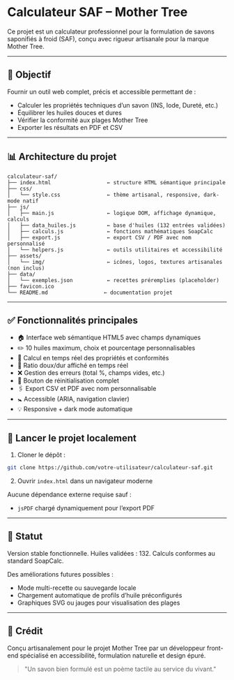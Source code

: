 ﻿# Calculateur SAF – Mother Tree

Ce projet est un calculateur professionnel pour la formulation de savons saponifiés à froid (SAF), conçu avec rigueur artisanale pour la marque Mother Tree.

---

## 🌿 Objectif

Fournir un outil web complet, précis et accessible permettant de :

* Calculer les propriétés techniques d’un savon (INS, Iode, Dureté, etc.)
* Équilibrer les huiles douces et dures
* Vérifier la conformité aux plages Mother Tree
* Exporter les résultats en PDF et CSV

---

## 📊 Architecture du projet

```
calculateur-saf/
├── index.html                  ← structure HTML sémantique principale
├── css/
│   └── style.css               ← thème artisanal, responsive, dark-mode natif
├── js/
│   ├── main.js                 ← logique DOM, affichage dynamique, calculs
│   ├── data_huiles.js          ← base d'huiles (132 entrées validées)
│   ├── calculs.js              ← fonctions mathématiques SoapCalc
│   ├── export.js               ← export CSV / PDF avec nom personnalisé
│   └── helpers.js              ← outils utilitaires et accessibilité
├── assets/
│   └── img/                    ← icônes, logos, textures artisanales (non inclus)
├── data/
│   └── exemples.json           ← recettes préremplies (placeholder)
├── favicon.ico
└── README.md                  ← documentation projet
```

---

## ✅ Fonctionnalités principales

* 🏠 Interface web sémantique HTML5 avec champs dynamiques
* ✏️ 10 huiles maximum, choix et pourcentage personnalisables
* 🤝 Calcul en temps réel des propriétés et conformités
* 🌿 Ratio doux/dur affiché en temps réel
* ❌ Gestion des erreurs (total %, champs vides, etc.)
* 🔄 Bouton de réinitialisation complet
* 🖇️ Export CSV et PDF avec nom personnalisable
* 🚼 Accessible (ARIA, navigation clavier)
* 💡 Responsive + dark mode automatique

---

## 🚀 Lancer le projet localement

1. Cloner le dépôt :

```bash
git clone https://github.com/votre-utilisateur/calculateur-saf.git
```

2. Ouvrir `index.html` dans un navigateur moderne

Aucune dépendance externe requise sauf :

* `jsPDF` chargé dynamiquement pour l’export PDF

---

## 📅 Statut

Version stable fonctionnelle. Huiles validées : 132. Calculs conformes au standard SoapCalc.

Des améliorations futures possibles :

* Mode multi-recette ou sauvegarde locale
* Chargement automatique de profils d’huile préconfigurés
* Graphiques SVG ou jauges pour visualisation des plages

---

## 🌺 Crédit

Conçu artisanalement pour le projet Mother Tree par un développeur front-end spécialisé en accessibilité, formulation naturelle et design épuré.

> "Un savon bien formulé est un poème tactile au service du vivant."
